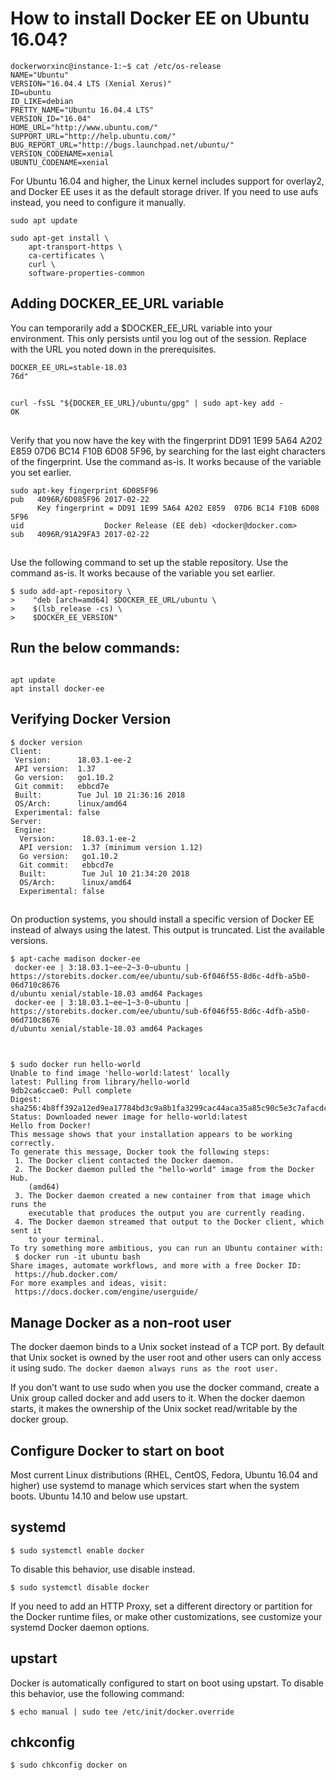 # How to install Docker EE on Ubuntu 16.04?

```
dockerworxinc@instance-1:~$ cat /etc/os-release
NAME="Ubuntu"
VERSION="16.04.4 LTS (Xenial Xerus)"
ID=ubuntu
ID_LIKE=debian
PRETTY_NAME="Ubuntu 16.04.4 LTS"
VERSION_ID="16.04"
HOME_URL="http://www.ubuntu.com/"
SUPPORT_URL="http://help.ubuntu.com/"
BUG_REPORT_URL="http://bugs.launchpad.net/ubuntu/"
VERSION_CODENAME=xenial
UBUNTU_CODENAME=xenial
```

For Ubuntu 16.04 and higher, the Linux kernel includes support for overlay2, and Docker EE uses it as the default storage driver. 
If you need to use aufs instead, you need to configure it manually. 

```
sudo apt update
```

```
sudo apt-get install \
    apt-transport-https \
    ca-certificates \
    curl \
    software-properties-common
```

## Adding DOCKER_EE_URL variable

You can temporarily add a $DOCKER_EE_URL variable into your environment. 
This only persists until you log out of the session. Replace <DOCKER-EE-URL> with the URL you noted down in the prerequisites.

```
DOCKER_EE_URL=stable-18.03
76d"
```

## 

```
curl -fsSL "${DOCKER_EE_URL}/ubuntu/gpg" | sudo apt-key add -
OK
```

##

Verify that you now have the key with the fingerprint DD91 1E99 5A64 A202 E859 07D6 BC14 F10B 6D08 5F96, by searching for the last eight characters of the fingerprint. Use the command as-is. 
It works because of the variable you set earlier.


```
sudo apt-key fingerprint 6D085F96
pub   4096R/6D085F96 2017-02-22
      Key fingerprint = DD91 1E99 5A64 A202 E859  07D6 BC14 F10B 6D08 5F96
uid                  Docker Release (EE deb) <docker@docker.com>
sub   4096R/91A29FA3 2017-02-22
```

##

Use the following command to set up the stable repository. Use the command as-is. It works because of the variable you set earlier.


```
$ sudo add-apt-repository \
>    "deb [arch=amd64] $DOCKER_EE_URL/ubuntu \
>    $(lsb_release -cs) \
>    $DOCKER_EE_VERSION"
```

## Run the below commands:

```

apt update
apt install docker-ee

```

## Verifying Docker Version

```
$ docker version
Client:
 Version:      18.03.1-ee-2
 API version:  1.37
 Go version:   go1.10.2
 Git commit:   ebbcd7e
 Built:        Tue Jul 10 21:36:16 2018
 OS/Arch:      linux/amd64
 Experimental: false
Server:
 Engine:
  Version:      18.03.1-ee-2
  API version:  1.37 (minimum version 1.12)
  Go version:   go1.10.2
  Git commit:   ebbcd7e
  Built:        Tue Jul 10 21:34:20 2018
  OS/Arch:      linux/amd64
  Experimental: false

```


## 

On production systems, you should install a specific version of Docker EE instead of always using the latest. This output is truncated. List the available versions.

```
$ apt-cache madison docker-ee
 docker-ee | 3:18.03.1~ee~2~3-0~ubuntu | https://storebits.docker.com/ee/ubuntu/sub-6f046f55-8d6c-4dfb-a5b0-06d710c8676
d/ubuntu xenial/stable-18.03 amd64 Packages
 docker-ee | 3:18.03.1~ee~1~3-0~ubuntu | https://storebits.docker.com/ee/ubuntu/sub-6f046f55-8d6c-4dfb-a5b0-06d710c8676
d/ubuntu xenial/stable-18.03 amd64 Packages


```

##

```
$ sudo docker run hello-world
Unable to find image 'hello-world:latest' locally
latest: Pulling from library/hello-world
9db2ca6ccae0: Pull complete 
Digest: sha256:4b8ff392a12ed9ea17784bd3c9a8b1fa3299cac44aca35a85c90c5e3c7afacdc
Status: Downloaded newer image for hello-world:latest
Hello from Docker!
This message shows that your installation appears to be working correctly.
To generate this message, Docker took the following steps:
 1. The Docker client contacted the Docker daemon.
 2. The Docker daemon pulled the "hello-world" image from the Docker Hub.
    (amd64)
 3. The Docker daemon created a new container from that image which runs the
    executable that produces the output you are currently reading.
 4. The Docker daemon streamed that output to the Docker client, which sent it
    to your terminal.
To try something more ambitious, you can run an Ubuntu container with:
 $ docker run -it ubuntu bash
Share images, automate workflows, and more with a free Docker ID:
 https://hub.docker.com/
For more examples and ideas, visit:
 https://docs.docker.com/engine/userguide/

```

##  Manage Docker as a non-root user

The docker daemon binds to a Unix socket instead of a TCP port. By default that Unix socket is owned by the user root and other users can only access it using sudo. ```The docker daemon always runs as the root user.```

If you don’t want to use sudo when you use the docker command, create a Unix group called docker and add users to it. When the docker daemon starts, it makes the ownership of the Unix socket read/writable by the docker group.

## Configure Docker to start on boot

Most current Linux distributions (RHEL, CentOS, Fedora, Ubuntu 16.04 and higher) use systemd to manage which services start when the system boots. Ubuntu 14.10 and below use upstart.

## systemd

```
$ sudo systemctl enable docker
````

To disable this behavior, use disable instead.

```
$ sudo systemctl disable docker
```

If you need to add an HTTP Proxy, set a different directory or partition for the Docker runtime files, or make other customizations, see customize your systemd Docker daemon options.

## upstart

Docker is automatically configured to start on boot using upstart. To disable this behavior, use the following command:

```
$ echo manual | sudo tee /etc/init/docker.override
```
## chkconfig

```
$ sudo chkconfig docker on
```

